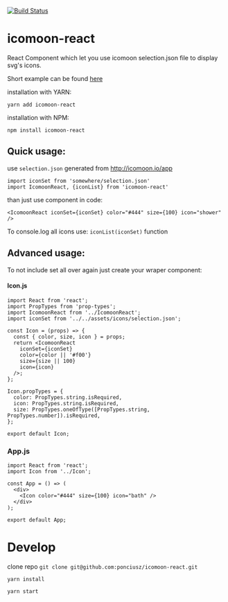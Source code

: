 [![Build Status](https://travis-ci.org/ponciusz/icomoon-react.svg?branch=master)](https://travis-ci.org/ponciusz/icomoon-react)

# icomoon-react

React Component which let you use icomoon selection.json file to display svg's icons. 

Short example can be found [here](https://codesandbox.io/s/q89onw1kqq)

installation with YARN:
```
yarn add icomoon-react
```
installation with  NPM:
```
npm install icomoon-react
```

## Quick usage:

use `selection.json` generated from http://icomoon.io/app

```
import iconSet from 'somewhere/selection.json'
import IcomoonReact, {iconList} from 'icomoon-react'
```

than just use component in code:

```
<IcomoonReact iconSet={iconSet} color="#444" size={100} icon="shower" />
```

To console.log all icons use: `iconList(iconSet)` function

## Advanced usage:

To not include set all over again just create your wraper component:

#### Icon.js
```
import React from 'react';
import PropTypes from 'prop-types';
import IcomoonReact from '../IcomoonReact';
import iconSet from '../../assets/icons/selection.json';

const Icon = (props) => {
  const { color, size, icon } = props;
  return <IcomoonReact 
    iconSet={iconSet} 
    color={color || '#f00'} 
    size={size || 100} 
    icon={icon} 
  />;
};

Icon.propTypes = {
  color: PropTypes.string.isRequired,
  icon: PropTypes.string.isRequired,
  size: PropTypes.oneOfType([PropTypes.string, PropTypes.number]).isRequired,
};

export default Icon;
```

### App.js
```
import React from 'react';
import Icon from '../Icon';

const App = () => (
  <div>
    <Icon color="#444" size={100} icon="bath" />
  </div>
);

export default App;
```

# Develop

clone repo `git clone git@github.com:ponciusz/icomoon-react.git`

`yarn install`

`yarn start`
